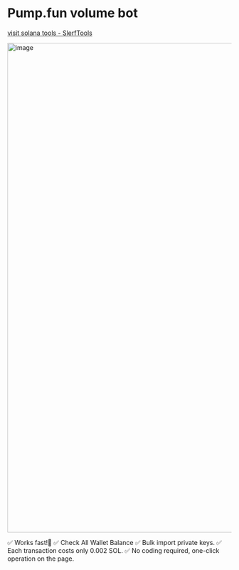 # Pump.fun volume bot

[visit solana tools - SlerfTools](https://slerf.tools/en-us/pump-volume-bot/solana)

<img width="1098" alt="image" src="https://github.com/nullcanon/Pump-fun-volume-bot/assets/27812718/7c78a10b-ad33-4741-99f3-107236c29d3a">


✅ Works fast!💪
✅ Check All Wallet Balance
✅ Bulk import private keys.
✅ Each transaction costs only 0.002 SOL.
✅ No coding required, one-click operation on the page.
